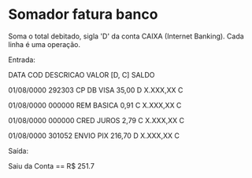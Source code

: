 # Somador fatura banco

Soma o total debitado, sigla 'D' da conta CAIXA (Internet Banking).
Cada linha é uma operação.


Entrada:

DATA COD DESCRICAO VALOR [D, C] SALDO 

01/08/0000	292303	CP DB VISA	35,00 D	X.XXX,XX C

01/08/0000	000000	REM BASICA	0,91 C	X.XXX,XX C

01/08/0000	000000	CRED JUROS	2,79 C	X.XXX,XX C

01/08/0000	301052	ENVIO PIX	216,70 D	X.XXX,XX C



Saída:

Saiu da Conta == R$ 251.7
